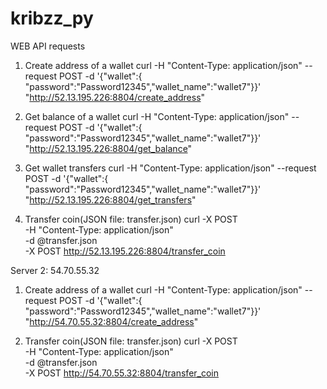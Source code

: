 # kribzz_py
WEB API requests

1. Create address of a wallet
 curl  -H "Content-Type: application/json" --request POST -d '{"wallet":{ "password":"Password12345","wallet_name":"wallet7"}}' "http://52.13.195.226:8804/create_address"

2. Get balance of a wallet
curl  -H "Content-Type: application/json" --request POST -d '{"wallet":{ "password":"Password12345","wallet_name":"wallet7"}}' "http://52.13.195.226:8804/get_balance"

3. Get  wallet transfers
curl  -H "Content-Type: application/json" --request POST -d '{"wallet":{ "password":"Password12345","wallet_name":"wallet7"}}' "http://52.13.195.226:8804/get_transfers"

4. Transfer coin(JSON file: transfer.json)
curl -X POST \
-H "Content-Type: application/json" \
-d @transfer.json \
-X POST http://52.13.195.226:8804/transfer_coin

Server 2:  54.70.55.32

1. Create address of a wallet
 curl  -H "Content-Type: application/json" --request POST -d '{"wallet":{ "password":"Password12345","wallet_name":"wallet7"}}' "http://54.70.55.32:8804/create_address"

4. Transfer coin(JSON file: transfer.json)
curl -X POST \
-H "Content-Type: application/json" \
-d @transfer.json \
-X POST http://54.70.55.32:8804/transfer_coin
